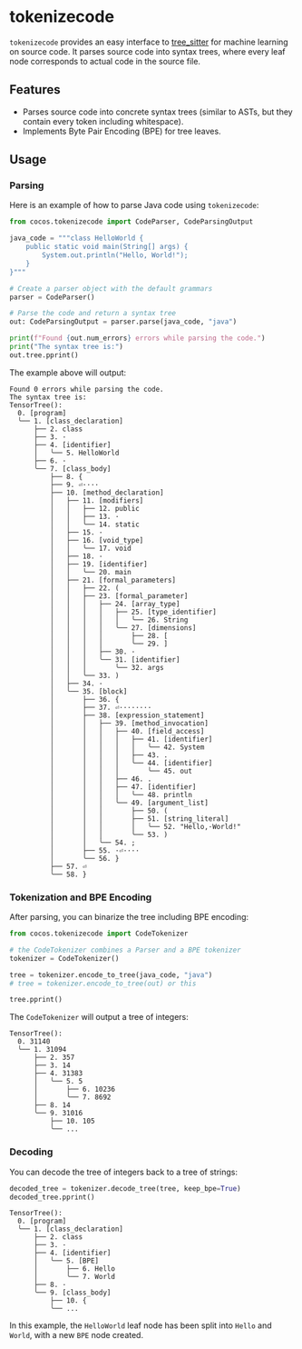 # tokenizecode

`tokenizecode` provides an easy interface to [tree_sitter](https://tree-sitter.github.io/tree-sitter/) for machine learning on source code. It parses source code into syntax trees, where every leaf node corresponds to actual code in the source file.

## Features

- Parses source code into concrete syntax trees (similar to ASTs, but they contain every token including whitespace).
- Implements Byte Pair Encoding (BPE) for tree leaves.

## Usage

### Parsing

Here is an example of how to parse Java code using `tokenizecode`:

```python
from cocos.tokenizecode import CodeParser, CodeParsingOutput

java_code = """class HelloWorld {
    public static void main(String[] args) {
        System.out.println("Hello, World!");
    }
}"""

# Create a parser object with the default grammars
parser = CodeParser()

# Parse the code and return a syntax tree
out: CodeParsingOutput = parser.parse(java_code, "java")

print(f"Found {out.num_errors} errors while parsing the code.")
print("The syntax tree is:")
out.tree.pprint()
```
The example above will output:

```
Found 0 errors while parsing the code.
The syntax tree is:
TensorTree():
  0. [program]
  ╰── 1. [class_declaration]
      ├── 2. class
      ├── 3. ·
      ├── 4. [identifier]
      │   ╰── 5. HelloWorld
      ├── 6. ·
      ╰── 7. [class_body]
          ├── 8. {
          ├── 9. ⏎····
          ├── 10. [method_declaration]
          │   ├── 11. [modifiers]
          │   │   ├── 12. public
          │   │   ├── 13. ·
          │   │   ╰── 14. static
          │   ├── 15. ·
          │   ├── 16. [void_type]
          │   │   ╰── 17. void
          │   ├── 18. ·
          │   ├── 19. [identifier]
          │   │   ╰── 20. main
          │   ├── 21. [formal_parameters]
          │   │   ├── 22. (
          │   │   ├── 23. [formal_parameter]
          │   │   │   ├── 24. [array_type]
          │   │   │   │   ├── 25. [type_identifier]
          │   │   │   │   │   ╰── 26. String
          │   │   │   │   ╰── 27. [dimensions]
          │   │   │   │       ├── 28. [
          │   │   │   │       ╰── 29. ]
          │   │   │   ├── 30. ·
          │   │   │   ╰── 31. [identifier]
          │   │   │       ╰── 32. args
          │   │   ╰── 33. )
          │   ├── 34. ·
          │   ╰── 35. [block]
          │       ├── 36. {
          │       ├── 37. ⏎········
          │       ├── 38. [expression_statement]
          │       │   ├── 39. [method_invocation]
          │       │   │   ├── 40. [field_access]
          │       │   │   │   ├── 41. [identifier]
          │       │   │   │   │   ╰── 42. System
          │       │   │   │   ├── 43. .
          │       │   │   │   ╰── 44. [identifier]
          │       │   │   │       ╰── 45. out
          │       │   │   ├── 46. .
          │       │   │   ├── 47. [identifier]
          │       │   │   │   ╰── 48. println
          │       │   │   ╰── 49. [argument_list]
          │       │   │       ├── 50. (
          │       │   │       ├── 51. [string_literal]
          │       │   │       │   ╰── 52. "Hello,·World!"
          │       │   │       ╰── 53. )
          │       │   ╰── 54. ;
          │       ├── 55. ·⏎····
          │       ╰── 56. }
          ├── 57. ⏎
          ╰── 58. }
```

### Tokenization and BPE Encoding

After parsing, you can binarize the tree including BPE encoding:

```python
from cocos.tokenizecode import CodeTokenizer

# the CodeTokenizer combines a Parser and a BPE tokenizer
tokenizer = CodeTokenizer()

tree = tokenizer.encode_to_tree(java_code, "java")
# tree = tokenizer.encode_to_tree(out) or this

tree.pprint()
```

The `CodeTokenizer` will output a tree of integers:

```
TensorTree():
  0. 31140
  ╰── 1. 31094
      ├── 2. 357
      ├── 3. 14
      ├── 4. 31383
      │   ╰── 5. 5
      │       ├── 6. 10236
      │       ╰── 7. 8692
      ├── 8. 14
      ╰── 9. 31016
          ├── 10. 105
          ╰── ...
```

### Decoding

You can decode the tree of integers back to a tree of strings:

```python
decoded_tree = tokenizer.decode_tree(tree, keep_bpe=True)
decoded_tree.pprint()
```
```
TensorTree():
  0. [program]
  ╰── 1. [class_declaration]
      ├── 2. class
      ├── 3. ·
      ├── 4. [identifier]
      │   ╰── 5. [BPE]
      │       ├── 6. Hello
      │       ╰── 7. World
      ├── 8. ·
      ╰── 9. [class_body]
          ├── 10. {
          ╰── ...
```

In this example, the `HelloWorld` leaf node has been split into `Hello` and `World`, with a new `BPE` node created.
